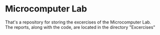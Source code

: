 # Microcomputer Lab
 
 That's a repository for storing the excercises of the Microcomputer Lab.
 The reports, along with the code, are located in the directory "Excercises"
